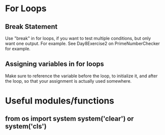 


# For Loops


## Break Statement

Use "break" in for loops, if you want to test multiple conditions, but only want one output. For example.
See Day8Exercise2 on PrimeNumberChecker for example.


## Assigning variables in for loops


Make sure to reference the variable before the loop, to initialize it, and after the loop, so that your 
assignment is actually used somewhere.




# Useful modules/functions


##  from os import system  system('clear') or system('cls')

